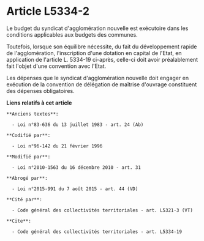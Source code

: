 # Article L5334-2

Le budget du syndicat d'agglomération nouvelle est exécutoire dans les conditions applicables aux budgets des communes. 

Toutefois, lorsque son équilibre nécessite, du fait du développement rapide de l'agglomération, l'inscription d'une dotation
en capital de l'Etat, en application de l'article L. 5334-19 ci-après, celle-ci doit avoir préalablement fait l'objet d'une
convention avec l'Etat. 

Les dépenses que le syndicat d'agglomération nouvelle doit engager en exécution de la convention de délégation de maîtrise
d'ouvrage constituent des dépenses obligatoires.

**Liens relatifs à cet article**

	**Anciens textes**:

	  - Loi n°83-636 du 13 juillet 1983 - art. 24 (Ab)

	**Codifié par**:

	  - Loi n°96-142 du 21 février 1996

	**Modifié par**:

	  - Loi n°2010-1563 du 16 décembre 2010 - art. 31

	**Abrogé par**:

	  - Loi n°2015-991 du 7 août 2015 - art. 44 (VD)

	**Cité par**:

	  - Code général des collectivités territoriales - art. L5321-3 (VT)

	**Cite**:

	  - Code général des collectivités territoriales - art. L5334-19
